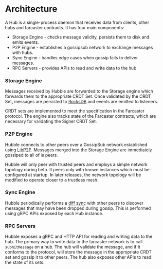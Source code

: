# Architecture

A Hub is a single-process daemon that receives data from clients, other hubs and farcaster contracts. It has four main
components:

- Storage Engine - checks message validity, persists them to disk and emits events.
- P2P Engine - establishes a gossipsub network to exchange messages with hubs.
- Sync Engine - handles edge cases when gossip fails to deliver messages.
- RPC Servers - provides APIs to read and write data to the hub

### Storage Engine

Messages received by Hubble are forwarded to the Storage engine which forwards them to the appropriate CRDT Set. Once
validated by the CRDT Set, messages are persisted to [RocksDB](https://github.com/facebook/rocksdb) and events are
emitted to listeners.

CRDT sets are implemented to meet the specification in the Farcaster protocol. The engine also tracks state of the
Farcaster contracts, which are necessary for validating the Signer CRDT Set.

### P2P Engine

Hubble connects to other peers over a GossipSub network established using [LibP2P](https://github.com/libp2p/libp2p).
Messages merged into the Storage Engine are immediately gossiped to all of is peers.

Hubble will only peer with trusted peers and employs a simple network topology during beta. It peers only with known
instances which must be configured at startup. In later releases, the network topology will be modified to operate
closer to a trustless mesh.

### Sync Engine

Hubble periodically performs a [diff sync](https://github.com/farcasterxyz/protocol#41-synchronization) with other peers
to discover messages that may have been dropped during gossip. This is performed using gRPC APIs exposed by each Hub
instance.

### RPC Servers

Hubble exposes a gRPC and HTTP API for reading and writing data to the hub. The primary way to write data to the
farcaster network is to call `submitMessage` on a hub. The hub will validate the message, and if it conforms to the
protocol, will store the message in the appropriate CRDT set and gossip it to other peers. The hub also exposes other
APIs to read the state of its sets.
